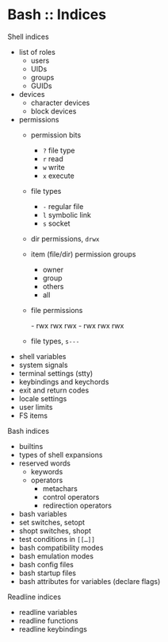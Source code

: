 # Bash :: Indices

Shell indices
- list of roles
  - users
  - UIDs
  - groups
  - GUIDs
- devices
  - character devices
  - block devices
- permissions
  - permission bits
    - `?` file type
    - `r` read
    - `w` write
    - `x` execute
  - file types
    - `-` regular file
    - `l` symbolic link
    - `s` socket

  - dir permissions,  `drwx`
  - item (file/dir) permission groups
    - owner
    - group
    - others
    - all
  - file permissions

    - rwx rwx rwx
    - rwx rwx rwx
  - file types,       `s---`
- shell variables
- system signals
- terminal settings (stty)
- keybindings and keychords
- exit and return codes
- locale settings
- user limits
- FS items

Bash indices
- builtins
- types of shell expansions
- reserved words
  - keywords
  - operators
    - metachars
    - control operators
    - redirection operators
- bash variables
- set switches, setopt
- shopt switches, shopt
- test conditions in `[[…]]`
- bash compatibility modes
- bash emulation modes
- bash config files
- bash startup files
- bash attributes for variables (declare flags)

Readline indices
- readline variables
- readline functions
- readline keybindings
